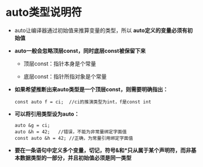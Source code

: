 # auto类型说明符

- auto让编译器通过初始值来推算变量的类型，所以 **auto定义的变量必须有初始值**

- **auto一般会忽略顶层const，同时底层const被保留下来**

  - 顶层const：指针本身是个常量

  - 底层const：指针所指对象是个常量

- **如果希望推断出来auto类型是一个顶层const，则需要明确指出：**

  ```
  const auto f = ci;  //ci的推演类型为int，f是const int
  ```

- **可以将引用类型设为auto：**

  ```
  auto &g = ci;
  auto &h = 42;   //错误，不能为非常量绑定字面值
  const auto &h = 42; //正确，为常量引用绑定字面值
  ```

- **要在一条语句中定义多个变量，切记，符号&和*只从属于某个声明符，而非基本数据类型的一部分，并且初始值必须是同一类型**
